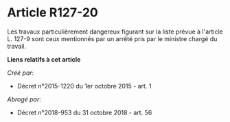 # Article R127-20

Les travaux particulièrement dangereux figurant sur la liste prévue à l'article L. 127-9 sont ceux mentionnés par un arrêté
pris par le ministre chargé du travail.

**Liens relatifs à cet article**

_Créé par_:

  - Décret n°2015-1220 du 1er octobre 2015 - art. 1

_Abrogé par_:

  - Décret n°2018-953 du 31 octobre 2018 - art. 56
